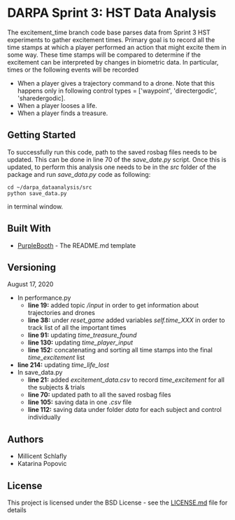 # DARPA Sprint 3: HST Data Analysis

The excitement_time branch code base parses data from Sprint 3 HST experiments to gather excitement times. Primary goal is to record all the time stamps at which a player performed an action that might excite them in some way. These time stamps will be compared to determine if the excitement can be interpreted by changes in biometric data. In particular, times or the following events will be recorded

- When a player gives a trajectory command to a drone. Note that this happens only in following control types = ['waypoint', 'directergodic', 'sharedergodic].
- When a player looses a life.
- When a player finds a treasure.

## Getting Started

To successfully run this code, path to the saved rosbag files needs to be updated. This can be done in line 70 of the *save_date.py* script. Once this is updated, to perform this analysis one needs to be in the *src* folder of the package and run *save_data.py* code as following:

```
cd ~/darpa_dataanalysis/src
python save_data.py
```
in terminal window.

## Built With

* [PurpleBooth](https://gist.github.com/PurpleBooth/109311bb0361f32d87a2) - The README.md template


## Versioning

August 17, 2020
* In performance.py
  * **line 19:** added topic */input* in order to get information about trajectories and drones
  * **line 38:** under *reset_game* added variables *self.time_XXX* in order to track list of all the important times
  * **line 91:**  updating *time_treasure_found*
  * **line 130:** updating *time_player_input*
  * **line 152:** concatenating and sorting all time stamps into the final *time_excitement* list
 * **line 214:** updating *time_life_lost*
* In save_data.py
  * **line 21:** added *excitement_data.csv* to record *time_excitement* for all the subjects & trials
  * **line 70:** updated path to all the saved rosbag files
  * **line 105:** saving data in one *.csv* file
  * **line 112:** saving data under folder *data* for each subject and control individually

## Authors

* Millicent Schlafly
* Katarina Popovic

## License

This project is licensed under the BSD License - see the [LICENSE.md](LICENSE.md) file for details
